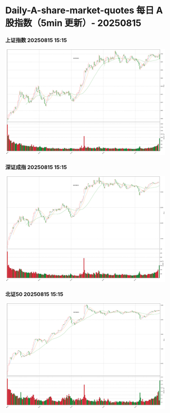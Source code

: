 
# Daily-A-share-market-quotes 每日 A 股指数（5min 更新）- 20250815

### 上证指数 20250815 15:15
![](./fig/2025/8/20250815-sh000001.png)

### 深证成指 20250815 15:15
![](./fig/2025/8/20250815-sz399001.png)

### 北证50 20250815 15:15
![](./fig/2025/8/20250815-bj899050.png)
